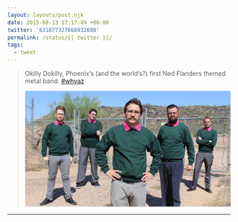 ```yaml
---
layout: layouts/post.njk
date: 2015-08-13 17:17:49 +00:00
twitter: '631877327668932608'
permalink: /status/{{ twitter }}/
tags: 
  - tweet
---
```


> Okilly Dokilly, Phoenix’s (and the world’s?) first Ned Flanders themed metal band. [#whyaz](https://twitter.com/hashtag/whyaz) 
> 
> ![five metal dudes all dressed in green sweaters over pink collard shirts like Ned Flanders](/img/631877327668932608-CMThFNWUcAEt0ED.jpg)

---
